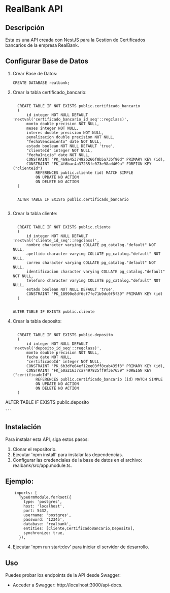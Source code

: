 # RealBank API

## Descripción
Esta es una API creada con NestJS para la Gestion de Certificados bancarios de la empresa RealBank.

## Configurar Base de Datos

1. Crear Base de Datos: 
    ```
    CREATE DATABASE realbank;

    ```

2. Crear la tabla certificado_bancario: 

    ```

      CREATE TABLE IF NOT EXISTS public.certificado_bancario
      (
          id integer NOT NULL DEFAULT 'nextval('certificado_bancario_id_seq'::regclass)',
          monto double precision NOT NULL,
          meses integer NOT NULL,
          interes double precision NOT NULL,
          penalizacion double precision NOT NULL,
          "fechaVencimiento" date NOT NULL,
          estado boolean NOT NULL DEFAULT 'true',
          "clienteId" integer NOT NULL,
          "fechaInicio" date NOT NULL,
          CONSTRAINT "PK_469a4537492b266f0b5a73bf90d" PRIMARY KEY (id),
          CONSTRAINT "FK_4f6bac4a37235fc073e98ad469a" FOREIGN KEY ("clienteId")
              REFERENCES public.cliente (id) MATCH SIMPLE
              ON UPDATE NO ACTION
              ON DELETE NO ACTION
      )


      ALTER TABLE IF EXISTS public.certificado_bancario
      
    ```

3. Crear la tabla cliente: 

    ```

      CREATE TABLE IF NOT EXISTS public.cliente
      (
          id integer NOT NULL DEFAULT 'nextval('cliente_id_seq'::regclass)',
          nombre character varying COLLATE pg_catalog."default" NOT NULL,
          apellido character varying COLLATE pg_catalog."default" NOT NULL,
          correo character varying COLLATE pg_catalog."default" NOT NULL,
          identificacion character varying COLLATE pg_catalog."default" NOT NULL,
          telefono character varying COLLATE pg_catalog."default" NOT NULL,
          estado boolean NOT NULL DEFAULT 'true',
          CONSTRAINT "PK_18990e8df6cf7fe71b9dc0f5f39" PRIMARY KEY (id)
      )
    

    ALTER TABLE IF EXISTS public.cliente

    ```

4. Crear la tabla deposito: 
    ```

      CREATE TABLE IF NOT EXISTS public.deposito
      (
          id integer NOT NULL DEFAULT 'nextval('deposito_id_seq'::regclass)',
          monto double precision NOT NULL,
          fecha date NOT NULL,
          "certificadoId" integer NOT NULL,
          CONSTRAINT "PK_6b3dfe64ef12ee03ff8cab435f3" PRIMARY KEY (id),
          CONSTRAINT "FK_60a21637ca7497825ff9f3e7659" FOREIGN KEY ("certificadoId")
              REFERENCES public.certificado_bancario (id) MATCH SIMPLE
              ON UPDATE NO ACTION
              ON DELETE NO ACTION
      )

  ALTER TABLE IF EXISTS public.deposito

    ```
## Instalación
Para instalar esta API, siga estos pasos:
1. Clonar el repositorio.
2. Ejecutar 'npm install' para instalar las dependencias.
3. Configurar las credenciales de la base de datos en el archivo: realbank/src/app.module.ts.

 ## Ejemplo:

        imports: [
          TypeOrmModule.forRoot({
            type: 'postgres',
            host: 'localhost',
            port: 5432,
            username: 'postgres',
            password: '12345',
            database: 'realbank',
            entities: [Cliente,CertificadoBancario,Deposito],
            synchronize: true,
          }),
 
4. Ejecutar 'npm run start:dev' para iniciar el servidor de desarrollo.

## Uso
Puedes probar los endpoints de la API desde Swagger:
- Acceder a Swagger: http://localhost:3000/api-docs.


